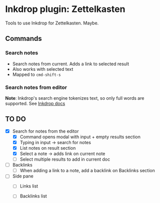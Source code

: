 # Inkdrop plugin: Zettelkasten

Tools to use Inkdrop for Zettelkasten. Maybe.

## Commands

### Search notes
* Search notes from current. Adds a link to selected result
* Also works with selected text
* Mapped to `cmd-shift-s`

### Search notes from editor

**Note**: Inkdrop's search engine tokenizes text, so only full words are supported. See [Inkdrop docs](https://docs.inkdrop.app/manual/searching-notes#caveats-limitations-of-inkdrops-search-engine)


## TO DO
* [x] Search for notes from the editor
    * [x] Command opens modal with input + empty results section
    * [x] Typing in input -> search for notes
    * [x] List notes on result section
    * [x] Select a note -> adds link on current note
    * [ ] Select multiple results to add in current doc
* [ ] Backlinks
    * [ ] When adding a link to a note, add a backlink on Backlinks section
* [ ] Side pane
    * [ ] Links list
    * [ ] Backlinks list

